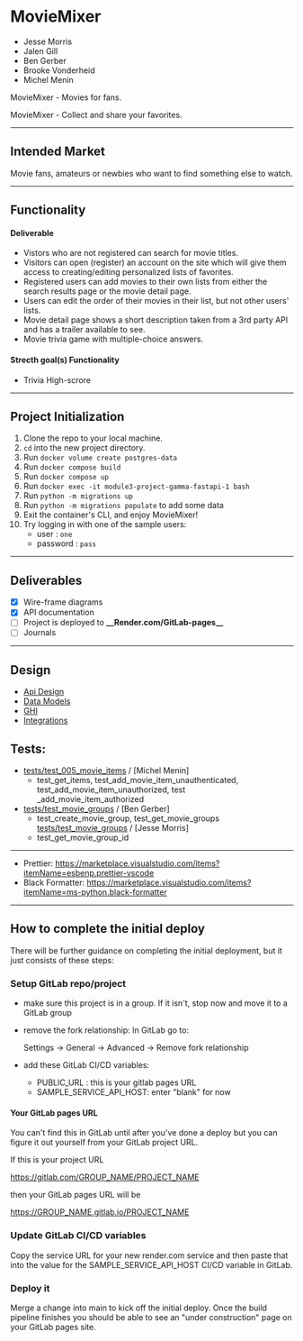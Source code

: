 # MovieMixer

- Jesse Morris
- Jalen Gill
- Ben Gerber
- Brooke Vonderheid
- Michel Menin

MovieMixer - Movies for fans.

MovieMixer - Collect and share your favorites.

---

## Intended Market

Movie fans, amateurs or newbies who want to find something else to watch.

---

## Functionality

#### Deliverable

- Vistors who are not registered can search for movie titles.
- Visitors can open (register) an account on the site which will give them access to creating/editing personalized lists of favorites.
- Registered users can add movies to their own lists from either the search results page or the movie detail page.
- Users can edit the order of their movies in their list, but not other users' lists.
- Movie detail page shows a short description taken from a 3rd party API and has a trailer available to see.
- Movie trivia game with multiple-choice answers.

#### Strecth goal(s) Functionality

- Trivia High-scrore

---

## Project Initialization

1. Clone the repo to your local machine.
2. `cd` into the new project directory.
3. Run `docker volume create postgres-data`
4. Run `docker compose build`
5. Run `docker compose up`
6. Run `docker exec -it module3-project-gamma-fastapi-1 bash`
7. Run `python -m migrations up`
8. Run `python -m migrations populate` to add some data
9. Exit the container's CLI, and enjoy MovieMixer!
10. Try logging in with one of the sample users:
    - user : `one`
    - password : `pass`

---

## Deliverables

- [x] Wire-frame diagrams
- [x] API documentation
- [ ] Project is deployed to **\_\_**Render.com/GitLab-pages**\_\_**
- [ ] Journals

---

## Design

- [Api Design](/docs/api-design.md "/docs/api-design.md")
- [Data Models](/docs/data-models.md "/docs/data-models.md")
- [GHI](/docs/ghi.md "/docs/ghi.md")
- [Integrations](/docs/integrations.md "/docs/integrations.md")

## Tests:

- [tests/test_005_movie_items](tests/test_005_movie_items) / [Michel Menin]
  - test_get_items, test_add_movie_item_unauthenticated, test_add_movie_item_unauthorized, test \_add_movie_item_authorized
- [tests/test_movie_groups](tests/test_movie_groups) / [Ben Gerber]
  - test_create_movie_group, test_get_movie_groups
  [tests/test_movie_groups](tests/test_movie_groups) / [Jesse Morris]
  - test_get_movie_group_id

---

- Prettier: <https://marketplace.visualstudio.com/items?itemName=esbenp.prettier-vscode>
- Black Formatter: <https://marketplace.visualstudio.com/items?itemName=ms-python.black-formatter>

---

## How to complete the initial deploy

There will be further guidance on completing the initial
deployment, but it just consists of these steps:

### Setup GitLab repo/project

- make sure this project is in a group. If it isn't, stop
  now and move it to a GitLab group
- remove the fork relationship: In GitLab go to:

  Settings -> General -> Advanced -> Remove fork relationship

- add these GitLab CI/CD variables:
  - PUBLIC_URL : this is your gitlab pages URL
  - SAMPLE_SERVICE_API_HOST: enter "blank" for now

#### Your GitLab pages URL

You can't find this in GitLab until after you've done a deploy
but you can figure it out yourself from your GitLab project URL.

If this is your project URL

https://gitlab.com/GROUP_NAME/PROJECT_NAME

then your GitLab pages URL will be

https://GROUP_NAME.gitlab.io/PROJECT_NAME

### Update GitLab CI/CD variables

Copy the service URL for your new render.com service and then paste
that into the value for the SAMPLE_SERVICE_API_HOST CI/CD variable
in GitLab.

### Deploy it

Merge a change into main to kick off the initial deploy. Once the build pipeline
finishes you should be able to see an "under construction" page on your GitLab
pages site.

